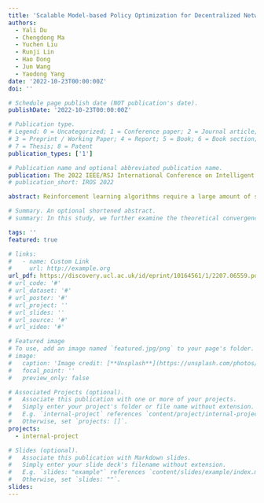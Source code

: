 ```yaml
---
title: 'Scalable Model-based Policy Optimization for Decentralized Networked Systems'
authors:
  - Yali Du
  - Chengdong Ma
  - Yuchen Liu
  - Runji Lin
  - Hao Dong
  - Jun Wang
  - Yaodong Yang
date: '2022-10-23T00:00:00Z'
doi: ''

# Schedule page publish date (NOT publication's date).
publishDate: '2022-10-23T00:00:00Z'

# Publication type.
# Legend: 0 = Uncategorized; 1 = Conference paper; 2 = Journal article;
# 3 = Preprint / Working Paper; 4 = Report; 5 = Book; 6 = Book section;
# 7 = Thesis; 8 = Patent
publication_types: ['1']

# Publication name and optional abbreviated publication name.
publication: The 2022 IEEE/RSJ International Conference on Intelligent Robots and Systems (IROS 2022)
# publication_short: IROS 2022

abstract: Reinforcement learning algorithms require a large amount of samples; this often limits their real-world applications on even simple tasks. Such a challenge is more outstanding in multi-agent tasks, as each step of operation is more costly, requiring communications or shifting or resources. This work aims to improve data efficiency of multi-agent control by model-based learning. We consider networked systems where agents are cooperative and communicate only locally with their neighbors, and propose the decentralized model-based policy optimization framework (DMPO). In our method, each agent learns a dynamic model to predict future states and broadcast their predictions by communication, and then the policies are trained under the model rollouts. To alleviate the bias of model-generated data, we restrain the model usage for generating myopic rollouts, thus reducing the compounding error of model generation. To pertain the independence of policy update, we introduce extended value function and theoretically prove that the resulting policy gradient is a close approximation to true policy gradients. We evaluate our algorithm on several benchmarks for intelligent transportation systems, which are connected autonomous vehicle control tasks (Flow and CACC) and adaptive traffic signal control (ATSC). Empirical results show that our method achieves superior data efficiency and matches the performance of model-free methods using true models. The source code of our algorithm and baselines can be found at https://github.com/PKU-MARL/Model-Based-MARL.

# Summary. An optional shortened abstract.
# summary: In this study, we further examine the theoretical convergence rate and sample complexity of such regret minimization-based double oracle methods, utilizing a unified framework called RegretMinimizing Double Oracle.

tags: ''
featured: true

# links:
#   - name: Custom Link
#     url: http://example.org
url_pdf: https://discovery.ucl.ac.uk/id/eprint/10164561/1/2207.06559.pdf
# url_code: '#'
# url_dataset: '#'
# url_poster: '#'
# url_project: ''
# url_slides: ''
# url_source: '#'
# url_video: '#'

# Featured image
# To use, add an image named `featured.jpg/png` to your page's folder.
# image:
#   caption: 'Image credit: [**Unsplash**](https://unsplash.com/photos/pLCdAaMFLTE)'
#   focal_point: ''
#   preview_only: false

# Associated Projects (optional).
#   Associate this publication with one or more of your projects.
#   Simply enter your project's folder or file name without extension.
#   E.g. `internal-project` references `content/project/internal-project/index.md`.
#   Otherwise, set `projects: []`.
projects:
  - internal-project

# Slides (optional).
#   Associate this publication with Markdown slides.
#   Simply enter your slide deck's filename without extension.
#   E.g. `slides: "example"` references `content/slides/example/index.md`.
#   Otherwise, set `slides: ""`.
slides:
---
```

